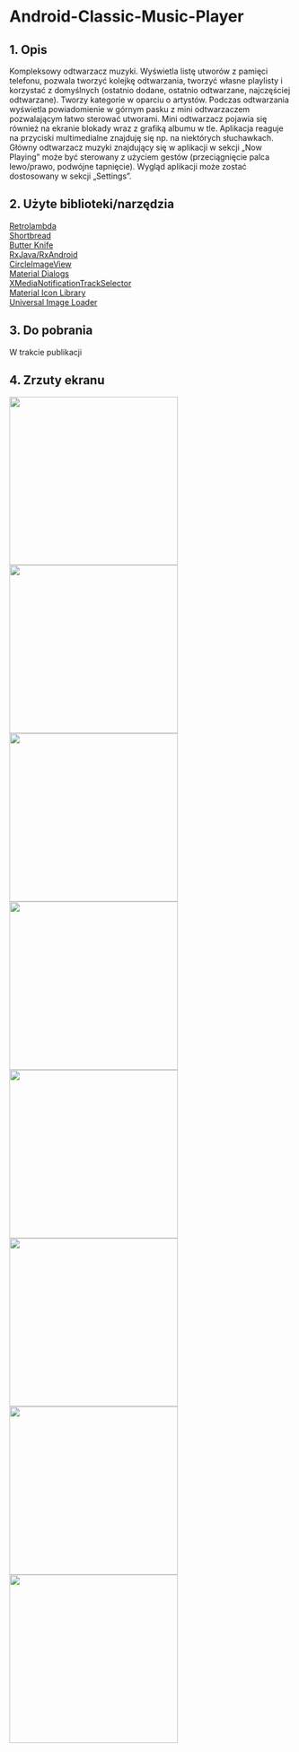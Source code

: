 # Android-Classic-Music-Player

## 1. Opis
Kompleksowy odtwarzacz muzyki. Wyświetla listę utworów z pamięci telefonu, pozwala tworzyć kolejkę odtwarzania, tworzyć własne playlisty i korzystać z domyślnych (ostatnio dodane, ostatnio odtwarzane, najczęściej odtwarzane). Tworzy kategorie w oparciu o artystów. Podczas odtwarzania wyświetla powiadomienie w górnym pasku z mini odtwarzaczem pozwalającym łatwo sterować utworami. Mini odtwarzacz pojawia się również na ekranie blokady wraz z grafiką albumu w tle. Aplikacja reaguje na przyciski multimedialne znajduję się np. na niektórych słuchawkach. Główny odtwarzacz muzyki znajdujący się w aplikacji w sekcji „Now Playing” może być sterowany z użyciem gestów (przeciągnięcie palca lewo/prawo, podwójne tapnięcie). Wygląd aplikacji może zostać dostosowany w sekcji „Settings”.

## 2. Użyte biblioteki/narzędzia
[Retrolambda](https://github.com/evant/gradle-retrolambda)  
[Shortbread](https://github.com/MatthiasRobbers/shortbread)  
[Butter Knife](https://github.com/JakeWharton/butterknife)  
[RxJava/RxAndroid](https://github.com/ReactiveX/RxAndroid)  
[CircleImageView](https://github.com/hdodenhof/CircleImageView)  
[Material Dialogs](https://github.com/afollestad/material-dialogs)  
[XMediaNotificationTrackSelector](https://github.com/Maxr1998/XMediaNotificationTrackSelector/tree/master/track-selector-lib)  
[Material Icon Library](https://github.com/code-mc/material-icon-lib)  
[Universal Image Loader](https://github.com/nostra13/Android-Universal-Image-Loader)  

## 3. Do pobrania
W trakcie publikacji

## 4. Zrzuty ekranu
<img src="https://github.com/sztacheta28/Android-Classic-Music-Player/blob/master/graphics/Screenshot_2017-1.png" width="300">
<img src="https://github.com/sztacheta28/Android-Classic-Music-Player/blob/master/graphics/Screenshot_2017-2.png" width="300">
<img src="https://github.com/sztacheta28/Android-Classic-Music-Player/blob/master/graphics/Screenshot_2017-3.png" width="300">
<img src="https://github.com/sztacheta28/Android-Classic-Music-Player/blob/master/graphics/Screenshot_2017-4.png" width="300">
<img src="https://github.com/sztacheta28/Android-Classic-Music-Player/blob/master/graphics/Screenshot_2017-5.png" width="300">
<img src="https://github.com/sztacheta28/Android-Classic-Music-Player/blob/master/graphics/Screenshot_2017-6.png" width="300">
<img src="https://github.com/sztacheta28/Android-Classic-Music-Player/blob/master/graphics/Screenshot_2017-7.png" width="300">
<img src="https://github.com/sztacheta28/Android-Classic-Music-Player/blob/master/graphics/Screenshot_2017-8.png" width="300">
